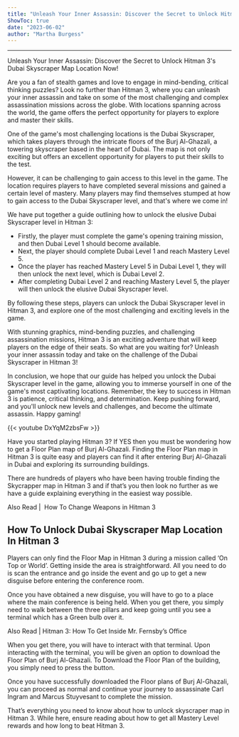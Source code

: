 ```yaml
---
title: "Unleash Your Inner Assassin: Discover the Secret to Unlock Hitman 3's Dubai Skyscraper Map Location Now!"
ShowToc: true 
date: "2023-06-02"
author: "Martha Burgess"
---
```

*****
Unleash Your Inner Assassin: Discover the Secret to Unlock Hitman 3's Dubai Skyscraper Map Location Now!

Are you a fan of stealth games and love to engage in mind-bending, critical thinking puzzles? Look no further than Hitman 3, where you can unleash your inner assassin and take on some of the most challenging and complex assassination missions across the globe. With locations spanning across the world, the game offers the perfect opportunity for players to explore and master their skills.

One of the game's most challenging locations is the Dubai Skyscraper, which takes players through the intricate floors of the Burj Al-Ghazali, a towering skyscraper based in the heart of Dubai. The map is not only exciting but offers an excellent opportunity for players to put their skills to the test.

However, it can be challenging to gain access to this level in the game. The location requires players to have completed several missions and gained a certain level of mastery. Many players may find themselves stumped at how to gain access to the Dubai Skyscraper level, and that's where we come in!

We have put together a guide outlining how to unlock the elusive Dubai Skyscraper level in Hitman 3:

- Firstly, the player must complete the game's opening training mission, and then Dubai Level 1 should become available.
- Next, the player should complete Dubai Level 1 and reach Mastery Level 5.
- Once the player has reached Mastery Level 5 in Dubai Level 1, they will then unlock the next level, which is Dubai Level 2.
- After completing Dubai Level 2 and reaching Mastery Level 5, the player will then unlock the elusive Dubai Skyscraper level.

By following these steps, players can unlock the Dubai Skyscraper level in Hitman 3, and explore one of the most challenging and exciting levels in the game.

With stunning graphics, mind-bending puzzles, and challenging assassination missions, Hitman 3 is an exciting adventure that will keep players on the edge of their seats. So what are you waiting for? Unleash your inner assassin today and take on the challenge of the Dubai Skyscraper in Hitman 3!

In conclusion, we hope that our guide has helped you unlock the Dubai Skyscraper level in the game, allowing you to immerse yourself in one of the game's most captivating locations. Remember, the key to success in Hitman 3 is patience, critical thinking, and determination. Keep pushing forward, and you'll unlock new levels and challenges, and become the ultimate assassin. Happy gaming!

{{< youtube DxYqM2zbsFw >}} 



Have you started playing Hitman 3? If YES then you must be wondering how to get a Floor Plan map of Burj Al-Ghazali. Finding the Floor Plan map in Hitman 3 is quite easy and players can find it after entering Burj Al-Ghazali in Dubai and exploring its surrounding buildings.
 
There are hundreds of players who have been having trouble finding the Skycrapper map in Hitman 3 and if that’s you then look no further as we have a guide explaining everything in the easiest way possible.
 
Also Read |  How To Change Weapons in Hitman 3
 
## How To Unlock Dubai Skyscraper Map Location In Hitman 3
 
Players can only find the Floor Map in Hitman 3 during a mission called ‘On Top or World’. Getting inside the area is straightforward. All you need to do is scan the entrance and go inside the event and go up to get a new disguise before entering the conference room.
 
Once you have obtained a new disguise, you will have to go to a place where the main conference is being held. When you get there, you simply need to walk between the three pillars and keep going until you see a terminal which has a Green bulb over it.
 
Also Read | Hitman 3: How To Get Inside Mr. Fernsby’s Office
 
When you get there, you will have to interact with that terminal. Upon interacting with the terminal, you will be given an option to download the Floor Plan of Burj Al-Ghazali. To Download the Floor Plan of the building, you simply need to press the button.
 

 
Once you have successfully downloaded the Floor plans of Burj Al-Ghazali, you can proceed as normal and continue your journey to assassinate Carl Ingram and Marcus Stuyvesant to complete the mission.
 
That’s everything you need to know about how to unlock skyscraper map in Hitman 3. While here, ensure reading about how to get all Mastery Level rewards and how long to beat Hitman 3.




